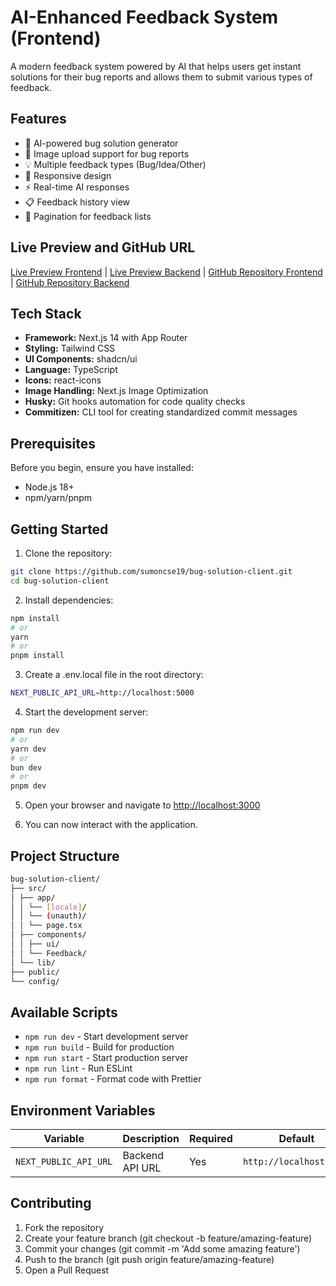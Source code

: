 # AI-Enhanced Feedback System (Frontend)

A modern feedback system powered by AI that helps users get instant solutions for their bug reports and allows them to submit various types of feedback.

## Features

- 🤖 AI-powered bug solution generator
- 📸 Image upload support for bug reports
- 💡 Multiple feedback types (Bug/Idea/Other)
- 📱 Responsive design
- ⚡ Real-time AI responses
- 📋 Feedback history view
- 📄 Pagination for feedback lists

## Live Preview and GitHub URL

[Live Preview Frontend](https://bug-solution.vercel.app/) | 
[Live Preview Backend](https://bug-solution.onrender.com/) | 
[GitHub Repository Frontend](https://github.com/sumoncse19/bug-solution-client) | 
[GitHub Repository Backend](https://github.com/sumoncse19/bug-solution-with-ai)

## Tech Stack

- **Framework:** Next.js 14 with App Router
- **Styling:** Tailwind CSS
- **UI Components:** shadcn/ui
- **Language:** TypeScript
- **Icons:** react-icons
- **Image Handling:** Next.js Image Optimization
- **Husky:** Git hooks automation for code quality checks
- **Commitizen:** CLI tool for creating standardized commit messages

## Prerequisites

Before you begin, ensure you have installed:

- Node.js 18+
- npm/yarn/pnpm

## Getting Started

1. Clone the repository:
```bash
git clone https://github.com/sumoncse19/bug-solution-client.git
cd bug-solution-client
```

2. Install dependencies:

```bash
npm install
# or
yarn
# or
pnpm install
```

3. Create a .env.local file in the root directory:

```bash
NEXT_PUBLIC_API_URL=http://localhost:5000
```

4. Start the development server:

```bash
npm run dev
# or
yarn dev
# or
bun dev
# or
pnpm dev
```

5. Open your browser and navigate to [http://localhost:3000](http://localhost:300)

6. You can now interact with the application.

## Project Structure
```bash
bug-solution-client/
├── src/
│ ├── app/
│ │ └── [locale]/
│ │ └── (unauth)/
│ │ └── page.tsx
│ ├── components/
│ │ ├── ui/
│ │ └── Feedback/
│ └── lib/
├── public/
└── config/
```

## Available Scripts

- `npm run dev` - Start development server
- `npm run build` - Build for production
- `npm run start` - Start production server
- `npm run lint` - Run ESLint
- `npm run format` - Format code with Prettier

## Environment Variables

|       Variable        |   Description   | Required |         Default         |
| --------------------- | --------------- | -------- | ----------------------- |
| `NEXT_PUBLIC_API_URL` | Backend API URL |   Yes    | `http://localhost:5000` |

## Contributing

1. Fork the repository
2. Create your feature branch (git checkout -b feature/amazing-feature)
3. Commit your changes (git commit -m 'Add some amazing feature')
4. Push to the branch (git push origin feature/amazing-feature)
5. Open a Pull Request
